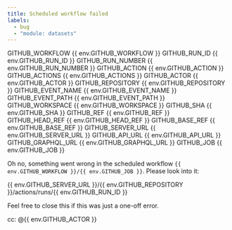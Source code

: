 ```yaml
---
title: Scheduled workflow failed
labels:
  - bug
  - "module: datasets"
---
```


GITHUB_WORKFLOW {{ env.GITHUB_WORKFLOW }}
GITHUB_RUN_ID {{ env.GITHUB_RUN_ID }}
GITHUB_RUN_NUMBER {{ env.GITHUB_RUN_NUMBER }}
GITHUB_ACTION {{ env.GITHUB_ACTION }}
GITHUB_ACTIONS {{ env.GITHUB_ACTIONS }}
GITHUB_ACTOR {{ env.GITHUB_ACTOR }}
GITHUB_REPOSITORY {{ env.GITHUB_REPOSITORY }}
GITHUB_EVENT_NAME {{ env.GITHUB_EVENT_NAME }}
GITHUB_EVENT_PATH {{ env.GITHUB_EVENT_PATH }}
GITHUB_WORKSPACE {{ env.GITHUB_WORKSPACE }}
GITHUB_SHA {{ env.GITHUB_SHA }}
GITHUB_REF {{ env.GITHUB_REF }}
GITHUB_HEAD_REF {{ env.GITHUB_HEAD_REF }}
GITHUB_BASE_REF {{ env.GITHUB_BASE_REF }}
GITHUB_SERVER_URL {{ env.GITHUB_SERVER_URL }}
GITHUB_API_URL {{ env.GITHUB_API_URL }}
GITHUB_GRAPHQL_URL {{ env.GITHUB_GRAPHQL_URL }}
GITHUB_JOB {{ env.GITHUB_JOB }}

Oh no, something went wrong in the scheduled workflow `{{ env.GITHUB_WORKFLOW }}/{{ env.GITHUB_JOB }}`.
Please look into it:

{{ env.GITHUB_SERVER_URL }}/{{ env.GITHUB_REPOSITORY }}/actions/runs/{{ env.GITHUB_RUN_ID }}

Feel free to close this if this was just a one-off error.

cc: @{{ env.GITHUB_ACTOR }}
